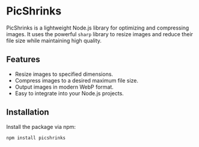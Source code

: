 # PicShrinks

PicShrinks is a lightweight Node.js library for optimizing and compressing images. It uses the powerful `sharp` library to resize images and reduce their file size while maintaining high quality.

## Features

- Resize images to specified dimensions.
- Compress images to a desired maximum file size.
- Output images in modern WebP format.
- Easy to integrate into your Node.js projects.

## Installation

Install the package via npm:

```bash
npm install picshrinks

